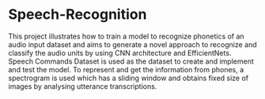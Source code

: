 # Speech-Recognition
This project illustrates how to train a model to recognize phonetics of an audio input dataset and aims to generate a novel approach to recognize and classify the audio units by using CNN architecture and EfficientNets. Speech Commands Dataset is used as the dataset to create and implement and test the model. To represent and get the information from phones, a spectrogram is used which has a sliding window and obtains fixed size of images by analysing utterance transcriptions.
